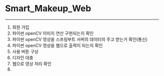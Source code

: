 # Smart_Makeup_Web
---
1. 회원 가입
2. 파이썬 openCV 이미지 연산 구현되는지 확인
3. 파이썬 openCV 영상을 스프링부트 서버의 데이터의 주고 받는거 확인(통신)
4. 파이썬 openCV 영상을 웹으로 출력이 되는지 확인
5. 사용 버튼 구상
6. 디자인 대충
7. 웹으로 영상 처리 확인
8. 
